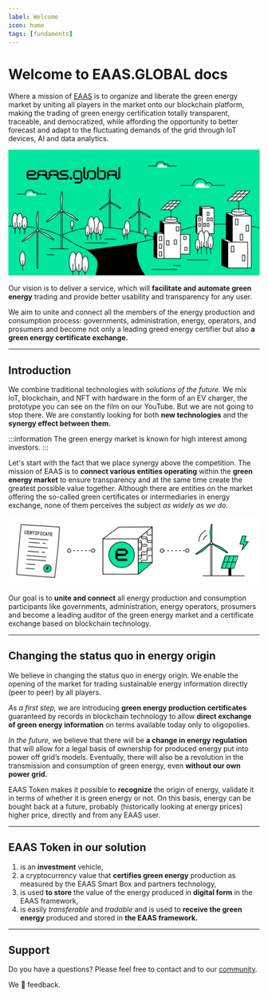 ```yaml
---
label: Welcome
icon: home
tags: [fundaments]
---
```

# Welcome to EAAS.GLOBAL docs

Where a mission of [EAAS](https://eaas.global/) is to organize and liberate the green energy market by uniting all players in the market onto our blockchain platform, making the trading of green energy certification totally transparent, traceable, and democratized, while affording the opportunity to better forecast and adapt to the fluctuating demands of the grid through IoT devices, AI and data analytics.

![](src/headers/welcome_header.jpg)

Our vision is to deliver a service, which will **facilitate and automate green energy** trading and provide better usability and transparency for any user.
 
We aim to unite and connect all the members of the energy production and consumption process: governments, administration, energy, operators, and prosumers and become not only a leading greed energy certifier but also **a green energy certificate exchange.**

---

## Introduction

We combine traditional technologies with *solutions of the future.* We mix IoT, blockchain, and NFT with hardware in the form of an EV charger, the prototype you can see on the film on our YouTube. But we are not going to stop there. We are constantly looking for both **new technologies** and the **synergy effect between them.**

:::information
The green energy market is known for high interest among investors.
:::

Let's start with the fact that we place synergy above the competition. The mission of EAAS is to **connect various entities operating** within the **green energy market** to ensure transparency and at the same time create the greatest possible value together. Although there are entities on the market offering the so-called green certificates or intermediaries in energy exchange, none of them perceives the subject *as widely as we do.*

![](src/headers/ceritificate_header.png)

Our goal is to **unite and connect** all energy production and consumption participants like governments, administration, energy operators, prosumers and become a leading auditor of the green energy market and a certificate exchange based on blockchain technology.

---

## Changing the status quo in energy origin

We believe in changing the status quo in energy origin. We enable the opening of the market for trading sustainable energy information directly (peer to peer) by all players.

*As a first step,* we are introducing **green energy production certificates** guaranteed by records in blockchain technology to allow **direct exchange of green energy information** on terms available today only to oligopolies.
 
*In the future,* we believe that there will be **a change in energy regulation** that will allow for a legal basis of ownership for produced energy put into power off grid’s models. Eventually, there will also be a revolution in the transmission and consumption of green energy, even **without our own power grid.**
 
EAAS Token makes it possible to **recognize** the origin of energy, validate it in terms of whether it is green energy or not. On this basis, energy can be bought back at a future, probably (historically looking at energy prices) higher price, directly and from any EAAS user.

---

## EAAS Token in our solution

1. is an **investment** vehicle,
2. a cryptocurrency value that **certifies green energy** production as measured by the EAAS Smart Box and partners technology,
3. is used **to store** the value of the energy produced in **digital form** in the EAAS framework,
4. is easily *transferable* and *tradable* and is used to **receive the green energy** produced and stored in **the EAAS framework.**

---

## Support

Do you have a questions? Please feel free to contact and to our [community](/community).

We :green_heart: feedback.
